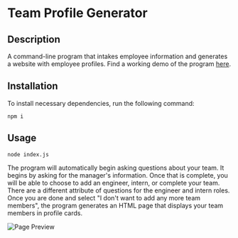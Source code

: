 # Team Profile Generator
## Description
A command-line program that intakes employee information and generates a website with employee profiles. Find a working demo of the program [here]().
## Installation
To install necessary dependencies, run the following command:
```
npm i
```
## Usage
```
node index.js
```
The program will automatically begin asking questions about your team. It begins by asking for the manager's information. Once that is complete, you will be able to choose to add an engineer, intern, or complete your team. There are a different attribute of questions for the engineer and intern roles. Once you are done and select "I don't want to add any more team members", the program generates an HTML page that displays your team members in profile cards.

![Page Preview]()


